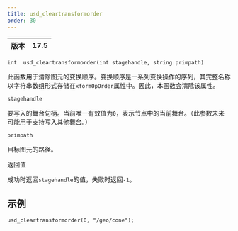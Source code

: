 ```yaml
---
title: usd_cleartransformorder
order: 30
---
```

| 版本 | 17.5 |
| --- | --- |

`int  usd_cleartransformorder(int stagehandle, string primpath)`

此函数用于清除图元的变换顺序。变换顺序是一系列变换操作的序列，其完整名称以字符串数组形式存储在`xformOpOrder`属性中。因此，本函数会清除该属性。

`stagehandle`

要写入的舞台句柄。当前唯一有效值为`0`，表示节点中的当前舞台。（此参数未来可能用于支持写入其他舞台。）

`primpath`

目标图元的路径。

返回值

成功时返回`stagehandle`的值，失败时返回`-1`。

## 示例

```vex
usd_cleartransformorder(0, "/geo/cone");

```
